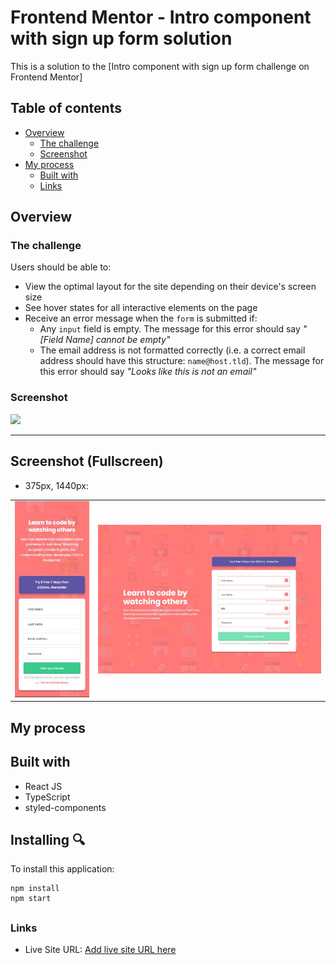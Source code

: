 # Frontend Mentor - Intro component with sign up form solution

This is a solution to the [Intro component with sign up form challenge on Frontend Mentor]

## Table of contents

- [Overview](#overview)
  - [The challenge](#the-challenge)
  - [Screenshot](#screenshot)
- [My process](#my-process)
  - [Built with](#built-with)
  - [Links](#links)

## Overview

### The challenge

Users should be able to:

- View the optimal layout for the site depending on their device's screen size
- See hover states for all interactive elements on the page
- Receive an error message when the `form` is submitted if:
  - Any `input` field is empty. The message for this error should say _"[Field Name] cannot be empty"_
  - The email address is not formatted correctly (i.e. a correct email address should have this structure: `name@host.tld`). The message for this error should say _"Looks like this is not an email"_

### Screenshot

![](./screenshot.jpg)

---

## Screenshot (Fullscreen)

- 375px, 1440px:

|                                          |                                           |
| ---------------------------------------- | ----------------------------------------- |
| <img src="./public/375.JPG" width="200"> | <img src="./public/1440.JPG" width="600"> |

## My process

## Built with

- React JS
- TypeScript
- styled-components

## Installing 🔍

To install this application:

```
npm install
npm start

```

##

### Links

- Live Site URL: [Add live site URL here]()

